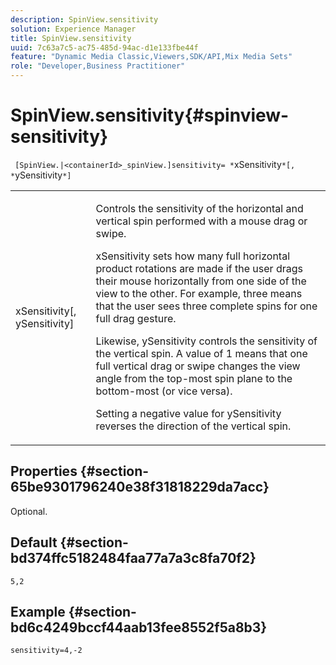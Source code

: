 ```yaml
---
description: SpinView.sensitivity
solution: Experience Manager
title: SpinView.sensitivity
uuid: 7c63a7c5-ac75-485d-94ac-d1e133fbe44f
feature: "Dynamic Media Classic,Viewers,SDK/API,Mix Media Sets"
role: "Developer,Business Practitioner"
---
```


# SpinView.sensitivity{#spinview-sensitivity}

 ` [SpinView.|<containerId>_spinView.]sensitivity= *`xSensitivity`*[, *`ySensitivity`*]`

<table id="table_18D47E7C6A2D4D68B94225CB621D5F7C"> 
 <tbody> 
  <tr> 
   <td colname="col1"> <p> <span class="codeph"><span class="varname"> xSensitivity</span>[, <span class="varname"> ySensitivity</span>]</span> </p> </td> 
   <td colname="col2"> <p> Controls the sensitivity of the horizontal and vertical spin performed with a mouse drag or swipe. </p> <p> <span class="codeph"> xSensitivity</span> sets how many full horizontal product rotations are made if the user drags their mouse horizontally from one side of the view to the other. For example, three means that the user sees three complete spins for one full drag gesture. </p> <p>Likewise, <span class="codeph"> ySensitivity</span> controls the sensitivity of the vertical spin. A value of 1 means that one full vertical drag or swipe changes the view angle from the top-most spin plane to the bottom-most (or vice versa). </p> <p>Setting a negative value for <span class="codeph"> ySensitivity</span> reverses the direction of the vertical spin. </p> </td> 
  </tr> 
 </tbody> 
</table>

## Properties {#section-65be9301796240e38f31818229da7acc}

Optional.

## Default {#section-bd374ffc5182484faa77a7a3c8fa70f2}

`5,2`

## Example {#section-bd6c4249bccf44aab13fee8552f5a8b3}

`sensitivity=4,-2` 
